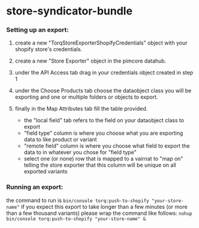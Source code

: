 # store-syndicator-bundle

### Setting up an export:

1. create a new "TorqStoreExporterShopifyCredentials" object with your shopify store's credentials.
2. create a new "Store Exporter" object in the pimcore datahub.
3. under the API Access tab drag in your credentials object created in step 1
4. under the Choose Products tab choose the dataobject class you will be exporting and one or multiple folders or objects to export.
5. finally in the Map Attributes tab fill the table provided.


    - the "local field" tab refers to the field on your dataobject class to export
    - "field type" column is where you choose what you are exporting data to like product or variant
    - "remote field" column is where you choose what field to export the data to in whatever you chose for "field type"
    - select one (or none) row that is mapped to a vairnat to "map on" telling the store exporter that this column will be unique on all exported variants

### Running an export:

the command to run is `bin/console torq:push-to-shopify "your-store-name"`
if you expect this export to take longer than a few minutes (or more than a few thousand variants) please wrap the command like follows:
`nohup bin/console torq:push-to-shopify "your-store-name" &`

